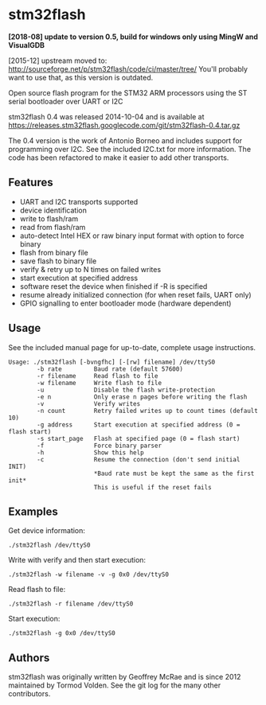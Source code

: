 stm32flash
==========

**[2018-08] update to version 0.5, build for windows only using MingW and VisualGDB**

[2015-12] upstream moved to: http://sourceforge.net/p/stm32flash/code/ci/master/tree/ You'll probably want to use that, as this version is outdated.

Open source flash program for the STM32 ARM processors using the ST serial bootloader over UART or I2C

stm32flash 0.4 was released 2014-10-04 and is available at https://releases.stm32flash.googlecode.com/git/stm32flash-0.4.tar.gz

The 0.4 version is the work of Antonio Borneo and includes support for programming over I2C. See the included I2C.txt for more information. The code has been refactored to make it easier to add other transports.

Features
--------

- UART and I2C transports supported
- device identification
- write to flash/ram
- read from flash/ram
- auto-detect Intel HEX or raw binary input format with option to force binary
- flash from binary file
- save flash to binary file
- verify & retry up to N times on failed writes
- start execution at specified address
- software reset the device when finished if -R is specified
- resume already initialized connection (for when reset fails, UART only)
- GPIO signalling to enter bootloader mode (hardware dependent)

Usage
-----

See the included manual page for up-to-date, complete usage instructions.

	Usage: ./stm32flash [-bvngfhc] [-[rw] filename] /dev/ttyS0
			-b rate         Baud rate (default 57600)
			-r filename     Read flash to file
			-w filename     Write flash to file
			-u              Disable the flash write-protection
			-e n            Only erase n pages before writing the flash
			-v              Verify writes
			-n count        Retry failed writes up to count times (default 10)
			-g address      Start execution at specified address (0 = flash start)
			-s start_page   Flash at specified page (0 = flash start)
			-f              Force binary parser
			-h              Show this help
			-c              Resume the connection (don't send initial INIT)
							*Baud rate must be kept the same as the first init*
							This is useful if the reset fails

Examples
--------

Get device information:

	./stm32flash /dev/ttyS0

Write with verify and then start execution:

	./stm32flash -w filename -v -g 0x0 /dev/ttyS0

Read flash to file:

	./stm32flash -r filename /dev/ttyS0

Start execution:

	./stm32flash -g 0x0 /dev/ttyS0

Authors
-------

stm32flash was originally written by Geoffrey McRae and is since 2012 maintained by Tormod Volden. See the git log for the many other contributors.
